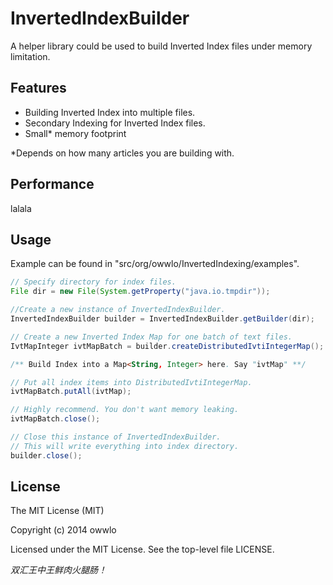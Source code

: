 InvertedIndexBuilder
====================

A helper library could be used to build Inverted Index files under memory limitation.

Features
----
 - Building Inverted Index into multiple files.
 - Secondary Indexing for Inverted Index files.
 - Small* memory footprint

*Depends on how many articles you are building with.

Performance
----

lalala

Usage
----

Example can be found in "src/org/owwlo/InvertedIndexing/examples".

```java
// Specify directory for index files.
File dir = new File(System.getProperty("java.io.tmpdir"));

//Create a new instance of InvertedIndexBuilder.
InvertedIndexBuilder builder = InvertedIndexBuilder.getBuilder(dir);

// Create a new Inverted Index Map for one batch of text files.
IvtMapInteger ivtMapBatch = builder.createDistributedIvtiIntegerMap();

/** Build Index into a Map<String, Integer> here. Say "ivtMap" **/

// Put all index items into DistributedIvtiIntegerMap.
ivtMapBatch.putAll(ivtMap);

// Highly recommend. You don't want memory leaking.
ivtMapBatch.close();

// Close this instance of InvertedIndexBuilder.
// This will write everything into index directory.
builder.close();

```


License
----

The MIT License (MIT)

Copyright (c) 2014 owwlo

Licensed under the MIT License. See the top-level file LICENSE.


*双汇王中王鲜肉火腿肠！*
